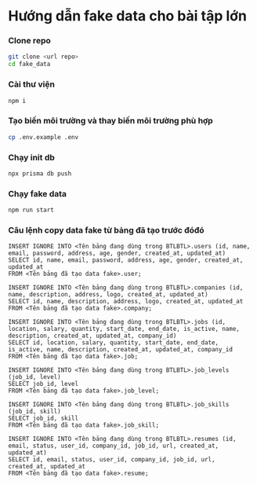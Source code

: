 # Hướng dẫn fake data cho bài tập lớn

### Clone repo

```bash
git clone <url repo>
cd fake_data
```

### Cài thư viện

```bash
npm i
```

### Tạo biến môi trường và thay biến môi trường phù hợp

```bash
cp .env.example .env
```

### Chạy init db

```bash
npx prisma db push
```

### Chạy fake data

```bash
npm run start
```

### Câu lệnh copy data fake từ bảng đã tạo trước đóđó

```mysql
INSERT IGNORE INTO <Tên bảng đang dùng trong BTLBTL>.users (id, name, email, password, address, age, gender, created_at, updated_at)
SELECT id, name, email, password, address, age, gender, created_at, updated_at
FROM <Tên bảng đã tạo data fake>.user;

INSERT IGNORE INTO <Tên bảng đang dùng trong BTLBTL>.companies (id, name, description, address, logo, created_at, updated_at)
SELECT id, name, description, address, logo, created_at, updated_at
FROM <Tên bảng đã tạo data fake>.company;

INSERT IGNORE INTO <Tên bảng đang dùng trong BTLBTL>.jobs (id, location, salary, quantity, start_date, end_date, is_active, name, description, created_at, updated_at, company_id)
SELECT id, location, salary, quantity, start_date, end_date, is_active, name, description, created_at, updated_at, company_id
FROM <Tên bảng đã tạo data fake>.job;

INSERT IGNORE INTO <Tên bảng đang dùng trong BTLBTL>.job_levels (job_id, level)
SELECT job_id, level
FROM <Tên bảng đã tạo data fake>.job_level;

INSERT IGNORE INTO <Tên bảng đang dùng trong BTLBTL>.job_skills (job_id, skill)
SELECT job_id, skill
FROM <Tên bảng đã tạo data fake>.job_skill;

INSERT IGNORE INTO <Tên bảng đang dùng trong BTLBTL>.resumes (id, email, status, user_id, company_id, job_id, url, created_at, updated_at)
SELECT id, email, status, user_id, company_id, job_id, url, created_at, updated_at
FROM <Tên bảng đã tạo data fake>.resume;
```
